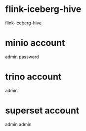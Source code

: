 # flink-iceberg-hive
flink-iceberg-hive

# minio account
admin
password

# trino account
admin

# superset account
admin
admin